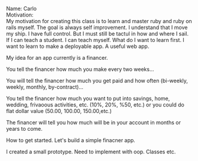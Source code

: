 Name: Carlo  
Motivation:   
  My motivation for creating this class is to learn and master ruby and ruby on rails myself. The goal is always self improvement. I understand that I move my ship. I have full control. But I must still be tactul in how and where I sail.
  If I can teach a student. I can teach myself. What do I want to learn first. I want to learn to make a deployable app.
  A useful web app. 

  My idea for an app currently is a financer.

  You tell the financer how much you make every two weeks...

  You will tell the financer how much you get paid and how often (bi-weekly, weekly, monthly, by-contract)...

  You tell the financer how much you want to put into savings, home, wedding, frivaoous activities, etc. (10%, 20%, %50, etc.)
  or you could do flat dollar value (50.00, 100.00, 150.00,etc.)

  The financer will tell you how much will be in your account in months or years to come.

  How to get started. Let's build a simple finacner app.

  I created a small prototype. Need to implement with oop.
  Classes etc.